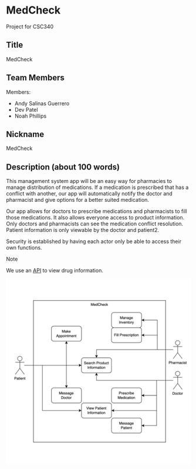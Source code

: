 # MedCheck

Project for CSC340

## Title

MedCheck

## Team Members

Members:

- Andy Salinas Guerrero
- Dev Patel
- Noah Phillips

## Nickname

MedCheck

## Description (about 100 words)

This management system app will be an easy way for pharmacies to manage distribution of medications.
If a medication is prescribed that has a conflict with another, our app will automatically notify the
doctor and pharmacist and give options for a better suited medication.

Our app allows for doctors to prescribe medications and pharmacists to fill those medications. It also
allows everyone access to product information. Only doctors and pharmacists can see the medication conflict
resolution. Patient information is only viewable by the doctor and patient2.

Security is established by having each actor only be able to access their own functions.

> [!NOTE]
> We use an [API](https://open.fda.gov/) to view drug information.

![Case-Use Diagram](./UseCaseDiagram.png)
